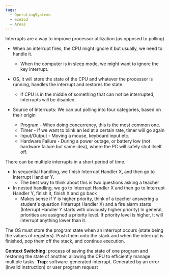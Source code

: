 ```yaml
---
tags:
  - OperatingSystems
  - ece252
  - Areas
---
```

Interrupts are a way to improve processor utilization (as opposed to polling)
- When an interrupt fires, the CPU might ignore it but usually, we need to handle it.
	- When the computer is in sleep mode, we might want to ignore the key interrupt.
- OS, it will store the state of the CPU and whatever the processor is running, handles the interrupt and restores the state.
	- If CPU is in the middle of something that can not be interrupted, interrupts will be disabled. 

- Source of Interrupts: We can put polling into four categories, based on their origin
	- Program - When doing concurrency, this is the most common one.
	- Timer - If we want to blink an led at a certain rate, timer will go again
	- Input/Output - Moving a mouse, keyboard input etc.
	- Hardware Failure - During a power outage, or battery low (not hardware failure but same idea), where the PC will safely shut itself off.

There can be multiple interrupts in a short period of time. 
- In sequential handling, we finish Interrupt Handler X, and then go to Interrupt Handler Y.
	- The best way to think about this is two questions asking a teacher
- In nested handling, we go to Interrupt Handler X and then go to Interrupt Handler Y, finish it, finish X and go back
	- Makes sense if Y is higher priority, think of a teacher answering a student's question (Interrupt Handler X) and a fire alarm starts (Interrupt Handler Y starts with obviously higher priority)
In general, priorities are assigned a priority level. If priority level is higher, it will interrupt anything lower than it.

The OS must store the program state when an interrupt occurs (state being the values of registers). Push them onto the stack and when the interrupt is finished, pop them off the stack, and continue execution.

**Context Switching:** process of saving the state of one program and restoring the state of another, allowing the CPU to efficiently manage multiple tasks.
**Trap**: software-generated interrupt. Generated by an error (invalid instruction) or user program request
